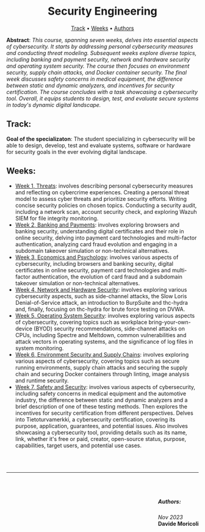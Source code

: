 # <center>Security Engineering</center>

<p align="center">
  <a href="#track">Track</a> •
  <a href="#weeks">Weeks</a> •
  <a href="#authors">Authors</a>
</p>

**Abstract**: *This course, spanning seven weeks, delves into essential aspects of cybersecurity. It starts by addressing personal cybersecurity measures and conducting threat modeling. Subsequent weeks explore diverse topics, including banking and payment security, network and hardware security and operating system security. The course then focuses on environment security, supply chain attacks, and Docker container security. The final week discusses safety concerns in medical equipment, the difference between static and dynamic analyzers, and incentives for security certification. The course concludes with a task showcasing a cybersecurity tool. Overall, it equips students to design, test, and evaluate secure systems in today's dynamic digital landscape.*

## Track: 
**Goal of the specializaton**: The student specializing in cybersecurity will be able to design, develop, test and evaluate systems, software or hardware for security goals in the ever evolving digital landscape.

## Weeks:
- [Week 1, Threats](./Week1): involves describing personal cybersecurity measures and reflecting on cybercrime experiences. Creating a personal threat model to assess cyber threats and prioritize security efforts. Writing concise security policies on chosen topics. Conducting a security audit, including a network scan, account security check, and exploring Wazuh SIEM for file integrity monitoring.
- [Week 2, Banking and Payments](./Week2): involves exploring browsers and banking security, understanding digital certificates and their role in online security, delving into payment card technologies and multi-factor authentication, analyzing card fraud evolution and engaging in a subdomain takeover simulation or non-technical alternatives.
- [Week 3, Economics and Psychology](./Week3): involves various aspects of cybersecurity, including browsers and banking security, digital certificates in online security, payment card technologies and multi-factor authentication, the evolution of card fraud and a subdomain takeover simulation or non-technical alternatives.
- [Week 4, Network and Hardware Security](./Week4): involves exploring various cybersecurity aspects, such as side-channel attacks, the Slow Loris Denial-of-Service attack, an introduction to BurpSuite and thc-hydra and, finally, focusing on thc-hydra for brute force testing on DVWA.
- [Week 5, Operating System Security](./Week5): involves exploring various aspects of cybersecurity, covering topics such as workplace bring-your-own-device (BYOD) security recommendations, side-channel attacks on CPUs, including Spectre and Meltdown, common vulnerabilities and attack vectors in operating systems, and the significance of log files in system monitoring.
- [Week 6, Environment Security and Supply Chains](./Week6): involves exploring various aspects of cybersecurity, covering topics such as secure running environments, supply chain attacks and securing the supply chain and securing Docker containers through linting, image analysis and runtime security.
- [Week 7, Safety and Security](./Week7): involves various aspects of cybersecurity, including safety concerns in medical equipment and the automotive industry, the difference between static and dynamic analyzers and a brief description of one of these testing methods. Then explores the incentives for security certification from different perspectives. Delves into Tietoturvamerkki, a cybersecurity certification, covering its purpose, application, guarantees, and potential issues. Also involves showcasing a cybersecurity tool, providing details such as its name, link, whether it's free or paid, creator, open-source status, purpose, capabilities, target users, and potential use cases.

<br><br>
<hr>
<br><br>

<div style="float: right">

##### Authors:

*Nov 2023*<br>
**Davide Moricoli**
</div>
